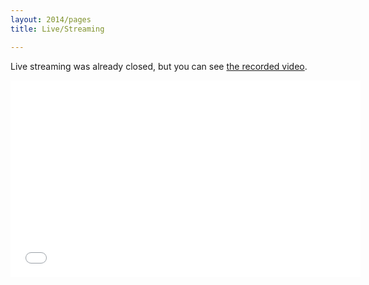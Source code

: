 ```yaml
---
layout: 2014/pages
title: Live/Streaming

---
```

Live streaming was already closed, but you can see [the recorded video](http://www.youtube.com/playlist?list=PLx8bw5NQypsnuX8NJPRHvURhXqj2NUnGZ).

<iframe width="560" height="315" src="//www.youtube.com/embed/videoseries?list=PLx8bw5NQypsnuX8NJPRHvURhXqj2NUnGZ" frameborder="0" allowfullscreen></iframe>
